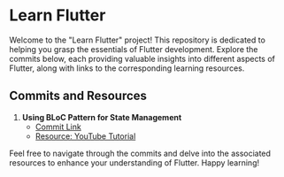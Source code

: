 # Learn Flutter

Welcome to the "Learn Flutter" project! This repository is dedicated to helping you grasp the essentials of Flutter development. Explore the commits below, each providing valuable insights into different aspects of Flutter, along with links to the corresponding learning resources.

## Commits and Resources

1. **Using BLoC Pattern for State Management**
   - [Commit Link](https://github.com/growupanand/learn-flutter/commit/f831c12c98592779045ed9a2d1c9ecbe43c29186)
   - [Resource: YouTube Tutorial](https://www.youtube.com/watch?v=jIoWkct6_EM)

Feel free to navigate through the commits and delve into the associated resources to enhance your understanding of Flutter. Happy learning!
